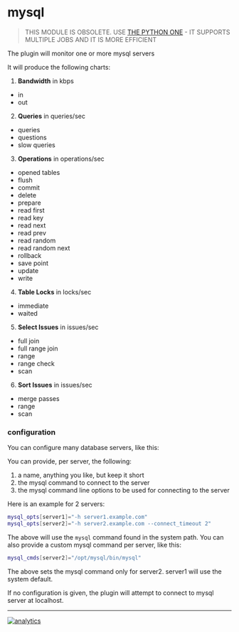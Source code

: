 # mysql

> THIS MODULE IS OBSOLETE.
> USE [THE PYTHON ONE](../../python.d.plugin/mysql) - IT SUPPORTS MULTIPLE JOBS AND IT IS MORE EFFICIENT

The plugin will monitor one or more mysql servers

It will produce the following charts:

1.  **Bandwidth** in kbps

-   in
-   out

2.  **Queries** in queries/sec

-   queries
-   questions
-   slow queries

3.  **Operations** in operations/sec

-   opened tables
-   flush
-   commit
-   delete
-   prepare
-   read first
-   read key
-   read next
-   read prev
-   read random
-   read random next
-   rollback
-   save point
-   update
-   write

4.  **Table Locks** in locks/sec

-   immediate
-   waited

5.  **Select Issues** in issues/sec

-   full join
-   full range join
-   range
-   range check
-   scan

6.  **Sort Issues** in issues/sec

-   merge passes
-   range
-   scan

### configuration

You can configure many database servers, like this:

You can provide, per server, the following:

1.  a name, anything you like, but keep it short
2.  the mysql command to connect to the server
3.  the mysql command line options to be used for connecting to the server

Here is an example for 2 servers:

```sh
mysql_opts[server1]="-h server1.example.com"
mysql_opts[server2]="-h server2.example.com --connect_timeout 2"
```

The above will use the `mysql` command found in the system path.
You can also provide a custom mysql command per server, like this:

```sh
mysql_cmds[server2]="/opt/mysql/bin/mysql"
```

The above sets the mysql command only for server2. server1 will use the system default.

If no configuration is given, the plugin will attempt to connect to mysql server at localhost.

- - -

[![analytics](https://www.google-analytics.com/collect?v=1&aip=1&t=pageview&_s=1&ds=github&dr=https%3A%2F%2Fgithub.com%2Fnetdata%2Fnetdata&dl=https%3A%2F%2Fmy-netdata.io%2Fgithub%2Fcollectors%2Fcharts.d.plugin%2Fmysql%2FREADME&_u=MAC~&cid=5792dfd7-8dc4-476b-af31-da2fdb9f93d2&tid=UA-64295674-3)](<>)
